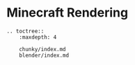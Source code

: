 <!---
title: Minecraft Rendering
path: /buildtheearth/rendering
version: 1.0.0
authors:
    - @VapoR
--->
# Minecraft Rendering
```eval_rst
.. toctree::
    :maxdepth: 4
    
    chunky/index.md
    blender/index.md
```

